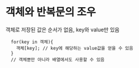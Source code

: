 # 객체와 반복문의 조우
객체로 저장된 값은 순서가 없음, key와 value만 있음
```
  for(key in 객체){
    객체[key]; // key에 해당하는 value값을 얻을 수 있음
  }
  // 객체뿐만 아니라 배열에서도 사용할 수 있음
```

